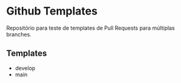 # Github Templates

Repositório para teste de templates de Pull Requests para múltiplas branches.

## Templates

- develop
- main